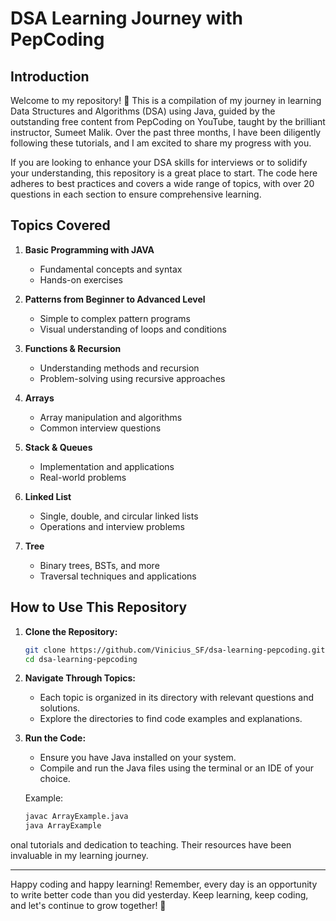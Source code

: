 # DSA Learning Journey with PepCoding

## Introduction

Welcome to my repository! 🚀 This is a compilation of my journey in learning Data Structures and Algorithms (DSA) using Java, guided by the outstanding free content from PepCoding on YouTube, taught by the brilliant instructor, Sumeet Malik. Over the past three months, I have been diligently following these tutorials, and I am excited to share my progress with you.

If you are looking to enhance your DSA skills for interviews or to solidify your understanding, this repository is a great place to start. The code here adheres to best practices and covers a wide range of topics, with over 20 questions in each section to ensure comprehensive learning.

## Topics Covered

1. **Basic Programming with JAVA**
   - Fundamental concepts and syntax
   - Hands-on exercises

2. **Patterns from Beginner to Advanced Level**
   - Simple to complex pattern programs
   - Visual understanding of loops and conditions

3. **Functions & Recursion**
   - Understanding methods and recursion
   - Problem-solving using recursive approaches

4. **Arrays**
   - Array manipulation and algorithms
   - Common interview questions

5. **Stack & Queues**
   - Implementation and applications
   - Real-world problems

6. **Linked List**
   - Single, double, and circular linked lists
   - Operations and interview problems

7. **Tree**
   - Binary trees, BSTs, and more
   - Traversal techniques and applications

## How to Use This Repository

1. **Clone the Repository:**
   ```bash
   git clone https://github.com/Vinicius_SF/dsa-learning-pepcoding.git
   cd dsa-learning-pepcoding
   ```

2. **Navigate Through Topics:**
   - Each topic is organized in its directory with relevant questions and solutions.
   - Explore the directories to find code examples and explanations.

3. **Run the Code:**
   - Ensure you have Java installed on your system.
   - Compile and run the Java files using the terminal or an IDE of your choice.

   Example:
   ```bash
   javac ArrayExample.java
   java ArrayExample
   ```

onal tutorials and dedication to teaching. Their resources have been invaluable in my learning journey.

---

Happy coding and happy learning! Remember, every day is an opportunity to write better code than you did yesterday. Keep learning, keep coding, and let's continue to grow together! 💪
